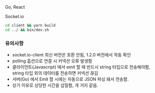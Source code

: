 Go, React

Socket.io

```bash
cd client && yarn build
cd ../ && bin/dev.sh
```

### 유의사항

- socket.io-client 최신 버전은 호환 안됨, 1.2.0 버전에서 작동 확인
- polling 옵션으로 연결 시 커넥션 오류 발생함
- 클라이언트(Javascript) 에서 emit 할 때 반드시 string 타입으로 전송해야함, string 타입 외의 데이터를 전송하면 커넥션 끊김
- 서버(Go) 에서 Emit 할 시에는 자동으로 JSON 파싱 돼서 전송함.
- 상기 이유로 상당한 시간을 삽질함, 개 거지 같음.
